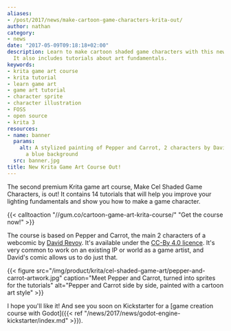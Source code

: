 ```yaml
---
aliases:
- /post/2017/news/make-cartoon-game-characters-krita-out/
author: nathan
category:
- news
date: "2017-05-09T09:18:18+02:00"
description: Learn to make cartoon shaded game characters with this new Krita course.
  It also includes tutorials about art fundamentals.
keywords:
- krita game art course
- krita tutorial
- learn game art
- game art tutorial
- character sprite
- character illustration
- FOSS
- open source
- krita 3
resources:
- name: banner
  params:
    alt: A stylized painting of Pepper and Carrot, 2 characters by David Revoy, over
      a blue background
  src: banner.jpg
title: New Krita Game Art Course Out!
---
```


The second premium Krita game art course, Make Cel Shaded Game Characters, is out! It contains 14 tutorials that will help you improve your lighting fundamentals and show you how to make a game character.

{{< calltoaction "//gum.co/cartoon-game-art-krita-course/" "Get the course now!" >}}


The course is based on Pepper and Carrot, the main 2 characters of a webcomic by [David Revoy](//davidrevoy.com/). It's available under the [CC-By 4.0 licence](//creativecommons.org/licenses/by/4.0/). It's very common to work on an existing IP or world as a game artist, and David's comic allows us to do just that.

{{< figure
    src="/img/product/krita/cel-shaded-game-art/pepper-and-carrot-artwork.jpg"
    caption="Meet Pepper and Carrot, turned into sprites for the tutorials"
    alt="Pepper and Carrot side by side, painted with a cartoon art style" >}}

I hope you'll like it! And see you soon on Kickstarter for a [game creation course with Godot]({{< ref "/news/2017/news/godot-engine-kickstarter/index.md" >}}).
